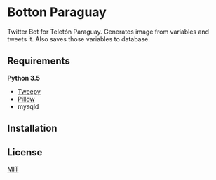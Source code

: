# Botton Paraguay
Twitter Bot for Teletón Paraguay. Generates image from variables and tweets it. Also saves those variables to database.

## Requirements

**Python 3.5**
* [Tweepy](https://github.com/tweepy/tweepy)
* [Pillow](https://pypi.org/project/Pillow/)
* mysqld

## Installation



## License
[MIT](https://choosealicense.com/licenses/mit/)
